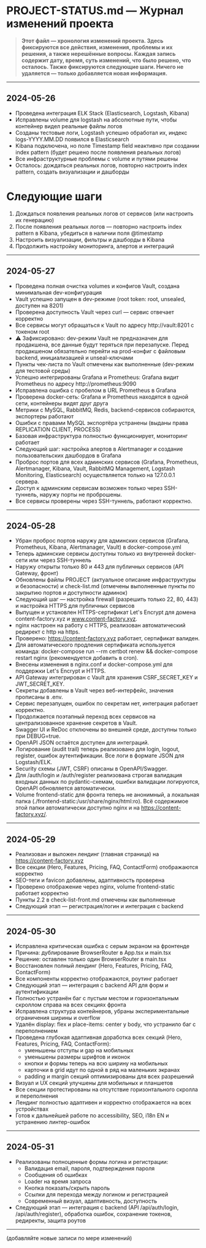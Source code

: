 # PROJECT-STATUS.md — Журнал изменений проекта

> **Этот файл — хронология изменений проекта. Здесь фиксируются все действия, изменения, проблемы и их решения, а также нерешённые вопросы. Каждая запись содержит дату, время, суть изменений, что было решено, что осталось. Также фиксируются следующие шаги. Ничего не удаляется — только добавляется новая информация.**

---

## 2024-05-26

- Проведена интеграция ELK Stack (Elasticsearch, Logstash, Kibana)
- Исправлены volume для logstash на абсолютные пути, чтобы контейнер видел реальные файлы логов
- Созданы тестовые логи, Logstash успешно обработал их, индекс logs-YYYY.MM.DD появился в Elasticsearch
- Kibana подключена, но поле Timestamp field неактивно при создании index pattern (будет решено после появления реальных логов)
- Все инфраструктурные проблемы с volume и путями решены
- Осталось: дождаться реальных логов, повторно настроить index pattern, создать визуализации и дашборды

# Следующие шаги

1. Дождаться появления реальных логов от сервисов (или настроить их генерацию)
2. После появления реальных логов — повторно настроить index pattern в Kibana, убедиться в наличии поля @timestamp
3. Настроить визуализации, фильтры и дашборды в Kibana
4. Продолжить настройку мониторинга, алертов и интеграций

---

## 2024-05-27

- Проведена полная очистка volumes и конфигов Vault, создана минимальная dev-конфигурация
- Vault успешно запущен в dev-режиме (root token: root, unsealed, доступен на 8201)
- Проверена доступность Vault через curl — сервис отвечает корректно
- Все сервисы могут обращаться к Vault по адресу http://vault:8201 с токеном root
- ⚠️ Зафиксировано: dev-режим Vault не предназначен для продакшена, все данные будут теряться при перезапуске. Перед продакшеном обязательно перейти на prod-конфиг с файловым backend, инициализацией и unseal-ключами
- Пункты чек-листа по Vault отмечены как выполненные (dev-режим для тестовой среды)
- Успешно интегрированы Grafana и Prometheus: Grafana видит Prometheus по адресу http://prometheus:9090
- Исправлена ошибка с пробелом в URL Prometheus в Grafana
- Проверена docker-сеть: Grafana и Prometheus находятся в одной сети, контейнеры видят друг друга
- Метрики с MySQL, RabbitMQ, Redis, backend-сервисов собираются, экспортеры работают
- Ошибки с правами MySQL экспортёра устранены (выданы права REPLICATION CLIENT, PROCESS)
- Базовая инфраструктура полностью функционирует, мониторинг работает
- Следующий шаг: настройка алертов в Alertmanager и создание пользовательских дашбордов в Grafana
- Проброс портов для всех админских сервисов (Grafana, Prometheus, Alertmanager, Kibana, Vault, RabbitMQ Management, Logstash Monitoring, Elasticsearch) осуществляется только на 127.0.0.1 сервера.
- Доступ к админским сервисам возможен только через SSH-туннель, наружу порты не проброшены.
- Все сервисы проверены через SSH-туннель, работают корректно.

---

## 2024-05-28

- Убран проброс портов наружу для админских сервисов (Grafana, Prometheus, Kibana, Alertmanager, Vault) в docker-compose.yml
- Теперь админские сервисы доступны только из внутренней docker-сети или через SSH-туннель
- Наружу открыты только 80 и 443 для публичных сервисов (API Gateway, фронт)
- Обновлены файлы PROJECT (актуальное описание инфраструктуры и безопасности) и check-list.md (отмечены выполненные пункты по закрытию портов и доступности админок)
- Следующий шаг — настройка firewall (разрешить только 22, 80, 443) и настройка HTTPS для публичных сервисов
- Выпущен и установлен HTTPS-сертификат Let's Encrypt для домена content-factory.xyz и www.content-factory.xyz.
- nginx настроен на работу с HTTPS, реализован автоматический редирект с http на https.
- Проверено: https://content-factory.xyz работает, сертификат валиден.
- Для автоматического продления сертификата используется команда: docker-compose run --rm certbot renew && docker-compose restart nginx (рекомендуется добавить в cron).
- Внесены изменения в nginx.conf и docker-compose.yml для поддержки Let's Encrypt и HTTPS.
- API Gateway интегрирован с Vault для хранения CSRF_SECRET_KEY и JWT_SECRET_KEY.
- Секреты добавлены в Vault через веб-интерфейс, значения прописаны в .env.
- Сервис перезапущен, ошибок по секретам нет, интеграция работает корректно.
- Продолжается поэтапный переход всех сервисов на централизованное хранение секретов в Vault.
- Swagger UI и ReDoc отключены во внешней среде, доступны только при DEBUG=true.
- OpenAPI JSON остаётся доступен для интеграций.
- Логирование (audit trail) теперь реализовано для login, logout, register, ошибок аутентификации. Все логи в формате JSON для Logstash/ELK.
- Security схемы (JWT, CSRF) описаны в OpenAPI/Swagger.
- Для /auth/login и /auth/register реализована строгая валидация входных данных по pydantic-схемам, ошибки валидации логируются, OpenAPI обновляется автоматически.
- Volume frontend-static для фронта теперь не анонимный, а локальная папка (./frontend-static:/usr/share/nginx/html:ro). Всё содержимое этой папки автоматически доступно nginx и на https://content-factory.xyz/.

---

## 2024-05-29

- Реализован и выложен лендинг (главная страница) на https://content-factory.xyz
- Все секции (Hero, Features, Pricing, FAQ, ContactForm) отображаются корректно
- SEO-теги и favicon добавлены, адаптивность проверена
- Проверено отображение через nginx, volume frontend-static работает корректно
- Пункты 2.2 в check-list-front.md отмечены как выполненные
- Следующий этап — регистрация/логин и интеграция с backend

---

## 2024-05-30

- Исправлена критическая ошибка с серым экраном на фронтенде
- Причина: дублирование BrowserRouter в App.tsx и main.tsx
- Решение: оставлен только один BrowserRouter в main.tsx
- Восстановлен полный лендинг (Hero, Features, Pricing, FAQ, ContactForm)
- Все компоненты корректно отображаются, роутинг работает
- Следующий этап — интеграция с backend API для форм и аутентификации
- Полностью устранён баг с пустым местом и горизонтальным скроллом справа на всех секциях фронта
- Исправлена структура контейнеров, убраны экспериментальные ограничения ширины и overflow
- Удалён display: flex и place-items: center у body, что устранило баг с переполнением
- Проведена глубокая адаптивная доработка всех секций (Hero, Features, Pricing, FAQ, ContactForm):
    - уменьшены отступы и gap на мобильных
    - уменьшены размеры шрифтов и иконок
    - кнопки и формы теперь на всю ширину на мобильных
    - карточки в grid идут по одной в ряд на маленьких экранах
    - padding и margin секций оптимизированы для всех разрешений
- Визуал и UX секций улучшены для мобильных и планшетов
- Все секции протестированы на отсутствие горизонтального скролла и переполнения
- Лендинг полностью адаптивен и корректно отображается на всех устройствах
- Готов к дальнейшей работе по accessibility, SEO, i18n EN и устранению линтер-ошибок

---

## 2024-05-31

- Реализованы полноценные формы логина и регистрации:
    - Валидация email, пароля, подтверждения пароля
    - Сообщения об ошибках
    - Loader на время запроса
    - Кнопка показать/скрыть пароль
    - Ссылки для перехода между логином и регистрацией
    - Современный визуал, адаптивность, доступность
- Следующий этап — интеграция с backend (API /api/auth/login, /api/auth/register), обработка ошибок, сохранение токенов, редиректы, защита роутов

---

(добавляйте новые записи по мере изменений)



